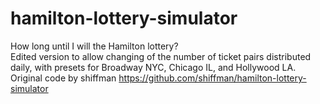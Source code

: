 # hamilton-lottery-simulator
How long until I will the Hamilton lottery?<BR>
Edited version to allow changing of the number of ticket pairs distributed daily, with presets for Broadway NYC, Chicago IL, and Hollywood LA.<BR>
Original code by shiffman https://github.com/shiffman/hamilton-lottery-simulator
